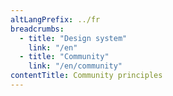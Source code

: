 ```yaml
---
altLangPrefix: ../fr
breadcrumbs:
  - title: "Design system"
    link: "/en"
  - title: "Community"
    link: "/en/community"
contentTitle: Community principles
---
```

